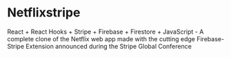 # Netflixstripe
React + React Hooks + Stripe + Firebase + Firestore + JavaScript - A complete clone of the Netflix web app made with the cutting edge Firebase-Stripe Extension announced during the Stripe Global Conference 
